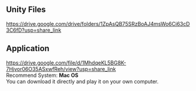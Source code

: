 ## Unity Files
https://drive.google.com/drive/folders/1ZpAsQB75SRzBoAJ4msWo6Ci63cD3C6fD?usp=share_link

## Application
  https://drive.google.com/file/d/1MhdqeKL5BG8K-7Hjvor06O35ASxwfReh/view?usp=share_link  
  Recommend System: **Mac OS**  
  You can download it directly and play it on your own computer.
